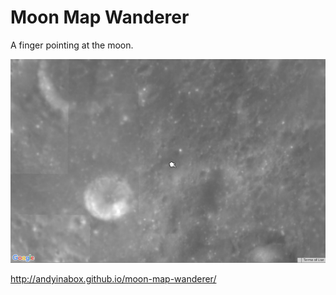 # Moon Map Wanderer

A finger pointing at the moon.

![Screen grab](screen.png)


http://andyinabox.github.io/moon-map-wanderer/
